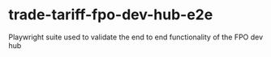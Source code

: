 # trade-tariff-fpo-dev-hub-e2e
Playwright suite used to validate the end to end functionality of the FPO dev hub

